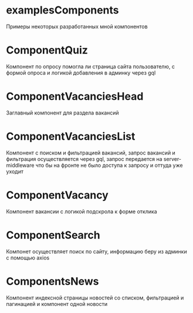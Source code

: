 # examplesComponents
Примеры некоторых разработанных мной компонентов

# ComponentQuiz
Компонент по опросу помогла ли страница сайта пользователю, с формой опроса и логикой добавления в админку через gql

# ComponentVacanciesHead
Заглавный компонент для раздела вакансий

# ComponentVacanciesList
Компонент с поиском и фильтрацией вакансий, запрос вакансий и фильтрация осуществляется через gql, запрос передается на server-middleware что бы на фронте не было доступа к запросу и оттуда уже уходит

# ComponentVacancy
Компонент вакансии с логикой подскрола к форме отклика

# ComponentSearch
Компонет осуществляет поиск по сайту, информацию беру из админки с помощью axios

# ComponentsNews
Компонент индексной страницы новостей со списком, фильтрацией и пагинацией и компонент одной новости
